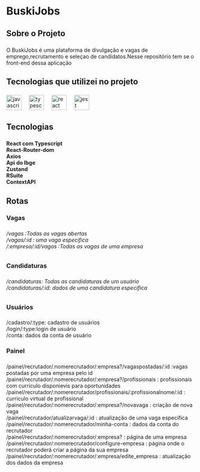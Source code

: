 <h1 align="left">BuskiJobs</h1>

###

<h2 align="left">Sobre o Projeto</h2>

###

<p align="left">O BuskiJobs é uma plataforma de  divulgação e vagas de emprego,recrutamento e seleçao de candidatos.Nesse repositório tem se o front-end dessa aplicação</p>

###

<h2 align="left">Tecnologias que utilizei  no projeto</h2>

###

<div align="left">
  <img src="https://cdn.jsdelivr.net/gh/devicons/devicon/icons/javascript/javascript-original.svg" height="40" alt="javascript logo"  />
  <img width="12" />
  <img src="https://cdn.jsdelivr.net/gh/devicons/devicon/icons/typescript/typescript-original.svg" height="40" alt="typescript logo"  />
  <img width="12" />
  <img src="https://cdn.jsdelivr.net/gh/devicons/devicon/icons/react/react-original.svg" height="40" alt="react logo"  />
  <img width="12" />
  <img src="https://cdn.jsdelivr.net/gh/devicons/devicon/icons/jest/jest-plain.svg" height="40" alt="jest logo"  />
</div>

###

<h2 align="left">Tecnologias</h2>

###

<h4 align="left">React com Typescript<br>React-Router-dom<br>Axios<br>Api do Ibge<br>Zustand<br>RSuite<br>ContextAPI</h4>

###

<h2 align="left">Rotas</h2>

###

<h3 align="left">Vagas</h3>

###

<h6 align="left">/vagas :Todas as vagas abertas<br>/vagas/:id : uma vaga especifica<br>/:empresa/:id/vagas :Todas as vagas de uma empresa</h6>

###

<h3 align="left">Candidaturas</h3>

###

<h6 align="left">/candidaturas: Todas as candidaturas de um usuário<br>/candidaturas/:id: dados de uma candidatura especifica</h6>

###

<h3 align="left">Usuários</h3>

###

<p align="left">/cadastro/:type: cadastro de usuários<br>/login/:type:login de usuário<br>/conta: dados da conta de usuário</p>

###

<h3 align="left">Painel</h3>

###

<p align="left">/painel/recrutador/:nomerecrutador/:empresa?/vagaspostadas/:id :vagas postadas por uma empresa pelo id<br>/painel/recrutador/:nomerecrutador/:empresa?/profissionais : profissionais com curriculo disponievis para oportunidades<br>/painel/recrutador/:nomerecrutador/profissionais/:profissionalnome/:id : curriculo virtual de profissional<br>/painel/recrutador/:nomerecrutador/:empresa?/novavaga : criação de nova  vaga<br>/painel/recrutador/atualizarvaga/:id : atualização de uma vaga especifica<br>/painel/recrutador/:nomerecrutador/minha-conta : dados da conta do recrutador<br>/painel/recrutador/:nomerecrutador/:empresa? : página de uma empresa<br>/painel/recrutador/:nomerecrutador/configure-empresa : página onde o recrutador poderá criar a página da sua empresa<br>/painel/recrutador/:nomerecrutador/:empresa/edite_empresa : atualização dos dados da empresa</p>

###

